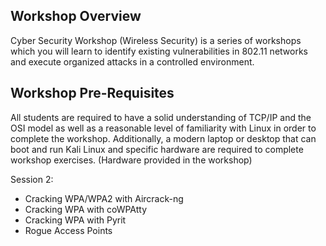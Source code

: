 ## Workshop Overview
Cyber Security Workshop (Wireless Security) is a series of workshops which you will learn to identify existing vulnerabilities in 802.11 networks and execute organized attacks in a controlled environment.

## Workshop Pre-Requisites
All students are required to have a solid understanding of TCP/IP and the OSI model as well as a reasonable level of familiarity with Linux in order to complete the workshop.
Additionally, a modern laptop or desktop that can boot and run Kali Linux and specific hardware are required to complete workshop exercises. (Hardware provided in the workshop)

Session 2:
- Cracking WPA/WPA2 with Aircrack-ng
- Cracking WPA with coWPAtty
- Cracking WPA with Pyrit
- Rogue Access Points
